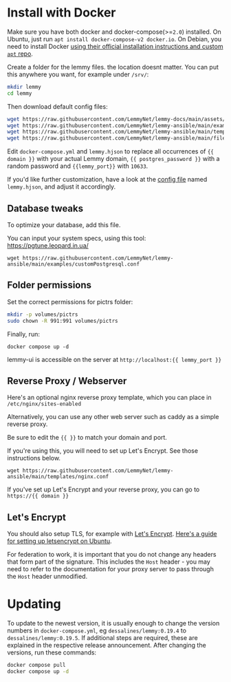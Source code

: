 # Install with Docker

Make sure you have both docker and docker-compose(>=`2.0`) installed. On Ubuntu, just run `apt install docker-compose-v2 docker.io`. On Debian, you need to install Docker [using their official installation instructions and custom `apt` repo](https://docs.docker.com/engine/install/debian/).

Create a folder for the lemmy files. the location doesnt matter. You can put this anywhere you want, for example under `/srv/`:

```bash
mkdir lemmy
cd lemmy
```

Then download default config files:

```bash
wget https://raw.githubusercontent.com/LemmyNet/lemmy-docs/main/assets/docker-compose.yml
wget https://raw.githubusercontent.com/LemmyNet/lemmy-ansible/main/examples/config.hjson -O lemmy.hjson
wget https://raw.githubusercontent.com/LemmyNet/lemmy-ansible/main/templates/nginx_internal.conf
wget https://raw.githubusercontent.com/LemmyNet/lemmy-ansible/main/files/proxy_params
```

Edit `docker-compose.yml` and `lemmy.hjson` to replace all occurrences of `{{ domain }}` with your actual Lemmy domain, `{{ postgres_password }}` with a random password and `{{lemmy_port}}` with `10633`.

If you'd like further customization, have a look at the [config file](configuration.md) named `lemmy.hjson`, and adjust it accordingly.

## Database tweaks

To optimize your database, add this file.

You can input your system specs, using this tool: https://pgtune.leopard.in.ua/

`wget https://raw.githubusercontent.com/LemmyNet/lemmy-ansible/main/examples/customPostgresql.conf`

## Folder permissions

Set the correct permissions for pictrs folder:

```bash
mkdir -p volumes/pictrs
sudo chown -R 991:991 volumes/pictrs
```

Finally, run:

`docker compose up -d`

lemmy-ui is accessible on the server at `http://localhost:{{ lemmy_port }}`

## Reverse Proxy / Webserver

Here's an optional nginx reverse proxy template, which you can place in `/etc/nginx/sites-enabled`

Alternatively, you can use any other web server such as caddy as a simple reverse proxy.

Be sure to edit the `{{ }}` to match your domain and port.

If you're using this, you will need to set up Let's Encrypt. See those instructions below.

`wget https://raw.githubusercontent.com/LemmyNet/lemmy-ansible/main/templates/nginx.conf`

If you've set up Let's Encrypt and your reverse proxy, you can go to `https://{{ domain }}`

## Let's Encrypt

You should also setup TLS, for example with [Let's Encrypt](https://letsencrypt.org/). [Here's a guide for setting up letsencrypt on Ubuntu](https://www.digitalocean.com/community/tutorials/how-to-secure-nginx-with-let-s-encrypt-on-ubuntu-22-04).

For federation to work, it is important that you do not change any headers that form part of the signature. This includes the `Host` header - you may need to refer to the documentation for your proxy server to pass through the `Host` header unmodified.

# Updating

To update to the newest version, it is usually enough to change the version numbers in `docker-compose.yml`, eg `dessalines/lemmy:0.19.4` to `dessalines/lemmy:0.19.5`. If additional steps are required, these are explained in the respective release announcement. After changing the versions, run these commands:

```bash
docker compose pull
docker compose up -d
```
